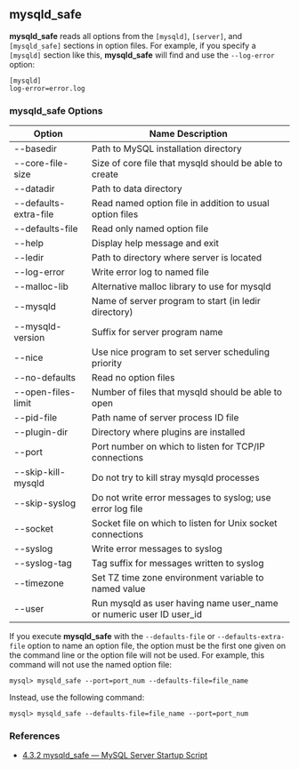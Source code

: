 ## mysqld_safe

**mysqld_safe** reads all options from the `[mysqld]`, `[server]`, and `[mysqld_safe]` sections in option files. For example, if you specify a `[mysqld]` section like this, **mysqld_safe** will find and use the `--log-error` option:
```
[mysqld]
log-error=error.log
```

### mysqld_safe Options

Option | Name Description
---|---
--basedir | Path to MySQL installation directory
--core-file-size | Size of core file that mysqld should be able to create
--datadir | Path to data directory
--defaults-extra-file | Read named option file in addition to usual option files
--defaults-file | Read only named option file
--help | Display help message and exit
--ledir | Path to directory where server is located
--log-error | Write error log to named file
--malloc-lib | Alternative malloc library to use for mysqld
--mysqld | Name of server program to start (in ledir directory)
--mysqld-version | Suffix for server program name
--nice | Use nice program to set server scheduling priority
--no-defaults | Read no option files
--open-files-limit | Number of files that mysqld should be able to open
--pid-file | Path name of server process ID file
--plugin-dir | Directory where plugins are installed
--port | Port number on which to listen for TCP/IP connections
--skip-kill-mysqld | Do not try to kill stray mysqld processes
--skip-syslog | Do not write error messages to syslog; use error log file
--socket | Socket file on which to listen for Unix socket connections
--syslog | Write error messages to syslog
--syslog-tag | Tag suffix for messages written to syslog
--timezone | Set TZ time zone environment variable to named value
--user | Run mysqld as user having name user_name or numeric user ID user_id

If you execute **mysqld_safe** with the `--defaults-file` or `--defaults-extra-file` option to name an option file, the option must be the first one given on the command line or the option file will not be used. For example, this command will not use the named option file:
```
mysql> mysqld_safe --port=port_num --defaults-file=file_name
```
Instead, use the following command:
```
mysql> mysqld_safe --defaults-file=file_name --port=port_num
```

### References
- [4.3.2 mysqld_safe — MySQL Server Startup Script](https://dev.mysql.com/doc/refman/5.6/en/mysqld-safe.html)